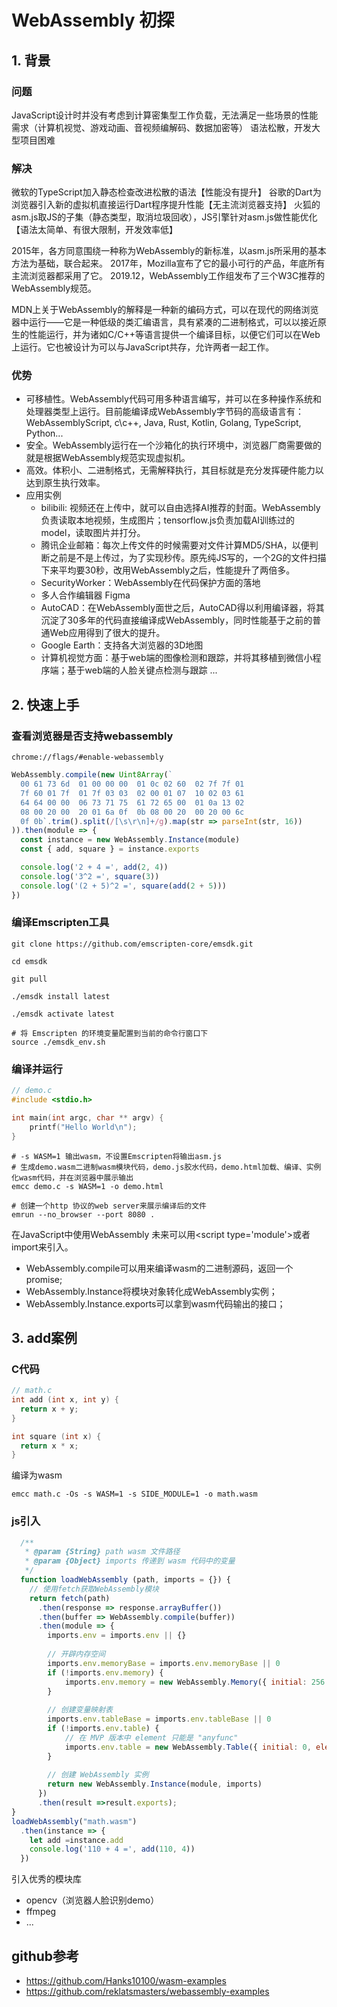 # WebAssembly 初探

## 1. 背景

### 问题

JavaScript设计时并没有考虑到计算密集型工作负载，无法满足一些场景的性能需求（计算机视觉、游戏动画、音视频编解码、数据加密等）
语法松散，开发大型项目困难

### 解决

微软的TypeScript加入静态检查改进松散的语法【性能没有提升】
谷歌的Dart为浏览器引入新的虚拟机直接运行Dart程序提升性能【无主流浏览器支持】
火狐的asm.js取JS的子集（静态类型，取消垃圾回收），JS引擎针对asm.js做性能优化【语法太简单、有很大限制，开发效率低】

2015年，各方同意围绕一种称为WebAssembly的新标准，以asm.js所采用的基本方法为基础，联合起来。
2017年，Mozilla宣布了它的最小可行的产品，年底所有主流浏览器都采用了它。
2019.12，WebAssembly工作组发布了三个W3C推荐的WebAssembly规范。

MDN上关于WebAssembly的解释是一种新的编码方式，可以在现代的网络浏览器中运行——它是一种低级的类汇编语言，具有紧凑的二进制格式，可以以接近原生的性能运行，并为诸如C/C++等语言提供一个编译目标，以便它们可以在Web上运行。它也被设计为可以与JavaScript共存，允许两者一起工作。

### 优势

* 可移植性。WebAssembly代码可用多种语言编写，并可以在多种操作系统和处理器类型上运行。目前能编译成WebAssembly字节码的高级语言有：WebAssemblyScript, c\c++, Java, Rust, Kotlin, Golang, TypeScript, Python...
* 安全。WebAssembly运行在一个沙箱化的执行环境中，浏览器厂商需要做的就是根据WebAssembly规范实现虚拟机。
* 高效。体积小、二进制格式，无需解释执行，其目标就是充分发挥硬件能力以达到原生执行效率。
* 应用实例
    * bilibili: 视频还在上传中，就可以自由选择AI推荐的封面。WebAssembly负责读取本地视频，生成图片；tensorflow.js负责加载AI训练过的model，读取图片并打分。
    * 腾讯企业邮箱：每次上传文件的时候需要对文件计算MD5/SHA，以便判断之前是不是上传过，为了实现秒传。原先纯JS写的，一个2G的文件扫描下来平均要30秒，改用WebAssembly之后，性能提升了两倍多。
    * SecurityWorker：WebAssembly在代码保护方面的落地
    * 多人合作编辑器 Figma
    * AutoCAD：在WebAssembly面世之后，AutoCAD得以利用编译器，将其沉淀了30多年的代码直接编译成WebAssembly，同时性能基于之前的普通Web应用得到了很大的提升。
    * Google Earth：支持各大浏览器的3D地图
    * 计算机视觉方面：基于web端的图像检测和跟踪，并将其移植到微信小程序端；基于web端的人脸关键点检测与跟踪
    ...

## 2. 快速上手

### 查看浏览器是否支持webassembly

```
chrome://flags/#enable-webassembly
```

``` js
WebAssembly.compile(new Uint8Array(`
  00 61 73 6d  01 00 00 00  01 0c 02 60  02 7f 7f 01
  7f 60 01 7f  01 7f 03 03  02 00 01 07  10 02 03 61
  64 64 00 00  06 73 71 75  61 72 65 00  01 0a 13 02
  08 00 20 00  20 01 6a 0f  0b 08 00 20  00 20 00 6c
  0f 0b`.trim().split(/[\s\r\n]+/g).map(str => parseInt(str, 16))
)).then(module => {
  const instance = new WebAssembly.Instance(module)
  const { add, square } = instance.exports

  console.log('2 + 4 =', add(2, 4))
  console.log('3^2 =', square(3))
  console.log('(2 + 5)^2 =', square(add(2 + 5)))
})
```

### 编译Emscripten工具

```
git clone https://github.com/emscripten-core/emsdk.git

cd emsdk

git pull

./emsdk install latest

./emsdk activate latest

# 将 Emscripten 的环境变量配置到当前的命令行窗口下
source ./emsdk_env.sh
```

### 编译并运行

``` c
// demo.c
#include <stdio.h>

int main(int argc, char ** argv) {
    printf("Hello World\n");
}
```
```
# -s WASM=1 输出wasm，不设置Emscripten将输出asm.js
# 生成demo.wasm二进制wasm模块代码，demo.js胶水代码，demo.html加载、编译、实例化wasm代码，并在浏览器中展示输出
emcc demo.c -s WASM=1 -o demo.html

# 创建一个http 协议的web server来展示编译后的文件
emrun --no_browser --port 8080 .
```

在JavaScript中使用WebAssembly
未来可以用\<script type='module'>或者import来引入。

* WebAssembly.compile可以用来编译wasm的二进制源码，返回一个promise;
* WebAssembly.Instance将模块对象转化成WebAssembly实例；
* WebAssembly.Instance.exports可以拿到wasm代码输出的接口；

## 3. add案例

### C代码

``` c
// math.c
int add (int x, int y) {
  return x + y;
}

int square (int x) {
  return x * x;
}
```

编译为wasm

```
emcc math.c -Os -s WASM=1 -s SIDE_MODULE=1 -o math.wasm
```

### js引入

``` js
  /**
   * @param {String} path wasm 文件路径
   * @param {Object} imports 传递到 wasm 代码中的变量
   */
  function loadWebAssembly (path, imports = {}) {
    // 使用fetch获取WebAssembly模块
    return fetch(path)
      .then(response => response.arrayBuffer())
      .then(buffer => WebAssembly.compile(buffer))
      .then(module => {
        imports.env = imports.env || {}
    
        // 开辟内存空间
        imports.env.memoryBase = imports.env.memoryBase || 0
        if (!imports.env.memory) {
            imports.env.memory = new WebAssembly.Memory({ initial: 256 })
        }
    
        // 创建变量映射表
        imports.env.tableBase = imports.env.tableBase || 0
        if (!imports.env.table) {
            // 在 MVP 版本中 element 只能是 "anyfunc"
            imports.env.table = new WebAssembly.Table({ initial: 0, element: 'anyfunc' })
        }
    
        // 创建 WebAssembly 实例
        return new WebAssembly.Instance(module, imports)
      })
      .then(result =>result.exports);
}
loadWebAssembly("math.wasm")
  .then(instance => {
    let add =instance.add
    console.log('110 + 4 =', add(110, 4))
  })
```

引入优秀的模块库
* opencv（浏览器人脸识别demo）
* ffmpeg
* ...

## github参考

* https://github.com/Hanks10100/wasm-examples
* https://github.com/reklatsmasters/webassembly-examples